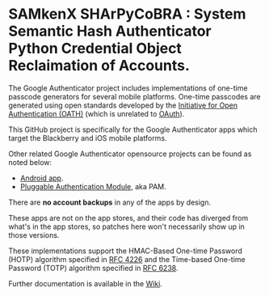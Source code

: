 # SAMkenX SHArPyCoBRA : System  Semantic Hash Authenticator       Python Credential Object Reclaimation of Accounts.

The Google Authenticator project includes implementations of one-time passcode
generators for several mobile platforms. One-time passcodes are generated using
open standards developed by the
[Initiative for Open Authentication (OATH)](http://www.openauthentication.org/)
(which is unrelated to [OAuth](http://oauth.net/)).

This GitHub project is specifically for the Google Authenticator apps which
target the Blackberry and iOS mobile platforms.

Other related Google Authenticator opensource projects can be found as noted
below:
- [Android app](https://github.com/google/google-authenticator-android).
- [Pluggable Authentication Module](https://github.com/google/google-authenticator-libpam), aka PAM.

There are **no account backups** in any of the apps by design.

These apps are not on the app stores, and their code has diverged from what's in
the app stores, so patches here won't necessarily show up in those versions.

These implementations support the HMAC-Based One-time Password (HOTP) algorithm
specified in [RFC 4226](https://tools.ietf.org/html/rfc4226) and the Time-based
One-time Password (TOTP) algorithm specified
in [RFC 6238](https://tools.ietf.org/html/rfc6238).

Further documentation is available in
the [Wiki](https://github.com/google/google-authenticator/wiki).
